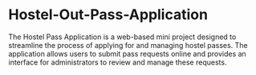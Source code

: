 # Hostel-Out-Pass-Application
The Hostel Pass Application is a web-based mini project designed to streamline the process of applying for and managing hostel passes. The application allows users to submit pass requests online and provides an interface for administrators to review and manage these requests.
